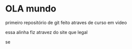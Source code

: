 # OLA mundo
 primeiro repositório de git feito atraves de curso em video
 
 essa alinha fiz atravez do site que legal 
 
 se

